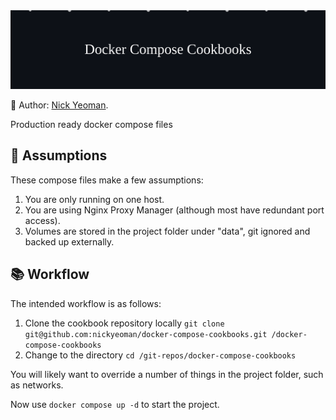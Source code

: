 <div align="center">
  <img src="_assets/heading.svg" alt="Description of SVG" width="800"/>
</div>

👤 Author: [Nick Yeoman](https://www.nickyeoman.com/).

Production ready docker compose files

## 🤔 Assumptions

These compose files make a few assumptions:

1. You are only running on one host.
2. You are using Nginx Proxy Manager (although most have redundant port access).
3. Volumes are stored in the project folder under "data", git ignored and backed up externally.

## 📚 Workflow
The intended workflow is as follows:

1. Clone the cookbook repository locally ```git clone git@github.com:nickyeoman/docker-compose-cookbooks.git /docker-compose-cookbooks```
2. Change to the directory ```cd /git-repos/docker-compose-cookbooks```

You will likely want to override a number of things in the project folder, such as networks.

Now use ```docker compose up -d``` to start the project.
